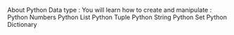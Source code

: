 About Python Data type : 
You will learn how to create and manipulate  :
Python Numbers
Python List
Python Tuple
Python String
Python Set
Python Dictionary
